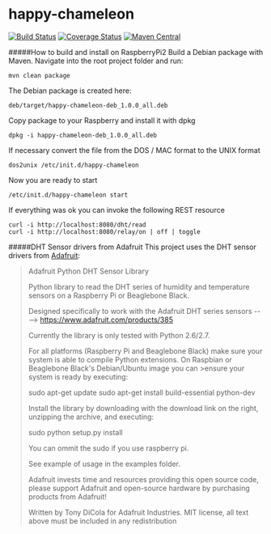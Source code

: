 # happy-chameleon

[![Build Status](https://travis-ci.org/CK35/happy-chameleon.svg?branch=master)](https://travis-ci.org/CK35/happy-chameleon)
[![Coverage Status](https://coveralls.io/repos/github/CK35/happy-chameleon/badge.svg?branch=master)](https://coveralls.io/github/CK35/happy-chameleon?branch=master)
[![Maven Central](https://maven-badges.herokuapp.com/maven-centralde.ck35.raspberry.happy.chameleon/happy-chameleon/badge.svg?style=flat)](http://search.maven.org/#search|ga|1|g%3Ade.ck35.raspberry.happy.chameleon)


#####How to build and install on RaspberryPi2
Build a Debian package with Maven. Navigate into the root project folder and run:
```
mvn clean package
```
The Debian package is created here:
```
deb/target/happy-chameleon-deb_1.0.0_all.deb
```
Copy package to your Raspberry and install it with dpkg
```
dpkg -i happy-chameleon-deb_1.0.0_all.deb
```
If necessary convert the file from the DOS / MAC format to the UNIX format
```
dos2unix /etc/init.d/happy-chameleon
```
Now you are ready to start
```
/etc/init.d/happy-chameleon start
```
If everything was ok you can invoke the following REST resource
```
curl -i http://localhost:8080/dht/read
curl -i http://localhost:8080/relay/on | off | toggle
```

#####DHT Sensor drivers from Adafruit
This project uses the DHT sensor drivers from [Adafruit](https://github.com/adafruit/Adafruit_Python_DHT):

>Adafruit Python DHT Sensor Library
>
>Python library to read the DHT series of humidity and temperature sensors on a Raspberry Pi or Beaglebone Black.
>
>Designed specifically to work with the Adafruit DHT series sensors ----> https://www.adafruit.com/products/385
>
>Currently the library is only tested with Python 2.6/2.7.
>
>For all platforms (Raspberry Pi and Beaglebone Black) make sure your system is able to compile Python extensions. On Raspbian or Beaglebone Black's Debian/Ubuntu image you can >ensure your system is ready by executing:
>
>sudo apt-get update
>sudo apt-get install build-essential python-dev
>
>Install the library by downloading with the download link on the right, unzipping the archive, and executing:
>
>sudo python setup.py install
>
>You can ommit the sudo if you use raspberry pi.
>
>See example of usage in the examples folder.
>
>Adafruit invests time and resources providing this open source code, please support Adafruit and open-source hardware by purchasing products from Adafruit!
>
>Written by Tony DiCola for Adafruit Industries.
>MIT license, all text above must be included in any redistribution